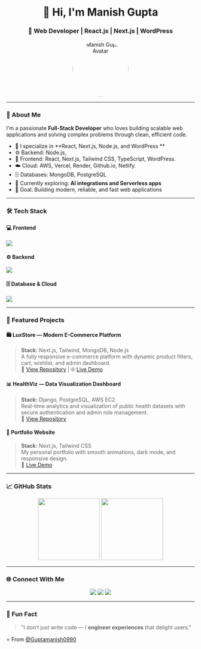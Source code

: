 <h1 align="center">👋 Hi, I'm Manish Gupta</h1>
<h3 align="center">🚀 Web Developer | React.js | Next.js | WordPress </h3>

<p align="center">
  <img src="https://github.com/Guptamanish0990.png" width="150" style="border-radius:50%" alt="Manish Gupta Avatar" />
</p>

---

### 🌟 About Me
I'm a passionate **Full-Stack Developer** who loves building scalable web applications and solving complex problems through clean, efficient code.

- 💼 I specialize in **React, Next.js, Node.js, and WordPress **
- ⚙️ Backend: Node.js, 
- 🧠 Frontend: React, Next.js, Tailwind CSS, TypeScript, WordPress.
- ☁️ Cloud: AWS, Vercel, Render, Github.io, Netlify. 
- 🗄 Databases: MongoDB, PostgreSQL
- 🔭 Currently exploring: **AI integrations and Serverless apps**
- 🎯 Goal: Building modern, reliable, and fast web applications

---

### 🛠 Tech Stack

#### 💻 Frontend
<p>
  <img src="https://skillicons.dev/icons?i=react,nextjs,html,css,tailwind,typescript,figma" />
</p>

#### ⚙️ Backend
<p>
  <img src="https://skillicons.dev/icons?i=nodejs,express,python,django,fastapi" />
</p>

#### 🗄 Database & Cloud
<p>
  <img src="https://skillicons.dev/icons?i=mongodb,postgres,aws,vercel,git,github,docker" />
</p>

---

### 🚀 Featured Projects

#### 🛍 LuxStore — Modern E-Commerce Platform
> **Stack:** Next.js, Tailwind, MongoDB, Node.js  
> A fully responsive e-commerce platform with dynamic product filters, cart, wishlist, and admin dashboard.  
> 🔗 [View Repository](https://github.com/Guptamanish0990/luxstore) | 🌐 [Live Demo](https://luxstore.vercel.app)

#### 📊 HealthViz — Data Visualization Dashboard
> **Stack:** Django, PostgreSQL, AWS EC2  
> Real-time analytics and visualization of public health datasets with secure authentication and admin role management.  
> 🔗 [View Repository](https://github.com/Guptamanish0990/healthviz)

#### 💼 Portfolio Website
> **Stack:** Next.js, Tailwind CSS  
> My personal portfolio with smooth animations, dark mode, and responsive design.  
> 🔗 [Live Demo](https://guptamanish0990.vercel.app)

---

### 📈 GitHub Stats
<p align="center">
  <img src="https://github-readme-stats.vercel.app/api?username=Guptamanish0990&show_icons=true&theme=react&hide_border=true" height="165" />
  <img src="https://github-readme-streak-stats.herokuapp.com/?user=Guptamanish0990&theme=react&hide_border=true" height="165" />
</p>

---

### 🌐 Connect With Me
<p align="center">
  <a href="mailto:websitedeveloper0990@gmail.com"><img src="https://img.shields.io/badge/Email-%23EA4335.svg?&style=for-the-badge&logo=gmail&logoColor=white" /></a>
  <a href="https://www.linkedin.com/in/guptamanish0990"><img src="https://img.shields.io/badge/LinkedIn-%230A66C2.svg?&style=for-the-badge&logo=linkedin&logoColor=white" /></a>
  <a href="https://github.com/Guptamanish0990"><img src="https://img.shields.io/badge/GitHub-%2312100E.svg?&style=for-the-badge&logo=github&logoColor=white" /></a>
</p>

---

### 🧩 Fun Fact
> "I don’t just write code — I **engineer experiences** that delight users."

⭐️ From [@Guptamanish0990](https://github.com/Guptamanish0990)
